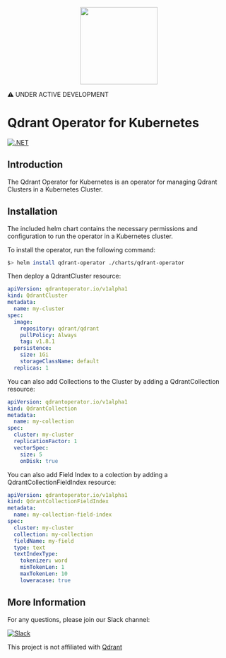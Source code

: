 <p style="text-align:center;" align="center">
  <img src="https://github.com/qdrant-operator/qdrant-operator/assets/11889627/b10e2e8e-ac37-416b-a7ed-64f7f2ac27b9" width="175" height="175"/></a>  
</p>

⚠️ UNDER ACTIVE DEVELOPMENT

# Qdrant Operator for Kubernetes


[![.NET](https://github.com/qdrant-operator/qdrant-operator/actions/workflows/main.yml/badge.svg)](https://github.com/qdrant-operator/qdrant-operator/actions/workflows/main.yml)

## Introduction
The Qdrant Operator for Kubernetes is an operator for managing Qdrant Clusters in a Kubernetes Cluster. 

## Installation
The included helm chart contains the necessary permissions and configuration to run the operator in a Kubernetes cluster.

To install the operator, run the following command:
```sh
$> helm install qdrant-operator ./charts/qdrant-operator
```

Then deploy a QdrantCluster resource:
```yaml
apiVersion: qdrantoperator.io/v1alpha1
kind: QdrantCluster
metadata:
  name: my-cluster
spec:
  image:
    repository: qdrant/qdrant
    pullPolicy: Always
    tag: v1.8.1
  persistence:
    size: 1Gi
    storageClassName: default
  replicas: 1
```

You can also add Collections to the Cluster by adding a QdrantCollection resource:
```yaml
apiVersion: qdrantoperator.io/v1alpha1
kind: QdrantCollection
metadata:
  name: my-collection
spec:
  cluster: my-cluster
  replicationFactor: 1
  vectorSpec:
    size: 5
    onDisk: true
```

You can also add Field Index to a colection by adding a QdrantCollectionFieldIndex resource:
```yaml
apiVersion: qdrantoperator.io/v1alpha1
kind: QdrantCollectionFieldIndex
metadata:
  name: my-collection-field-index
spec:
  cluster: my-cluster
  collection: my-collection
  fieldName: my-field
  type: text
  textIndexType:
    tokenizer: word
    minTokenLen: 1
    maxTokenLen: 10
    loweracase: true
```

## More Information

For any questions, please join our Slack channel:

[![Slack](https://img.shields.io/badge/Slack-4A154B?style=for-the-badge&logo=slack&logoColor=white)](https://communityinviter.com/apps/qdrantoperator/invite)

This project is not affiliated with [Qdrant](https://qdrant.tech/)
